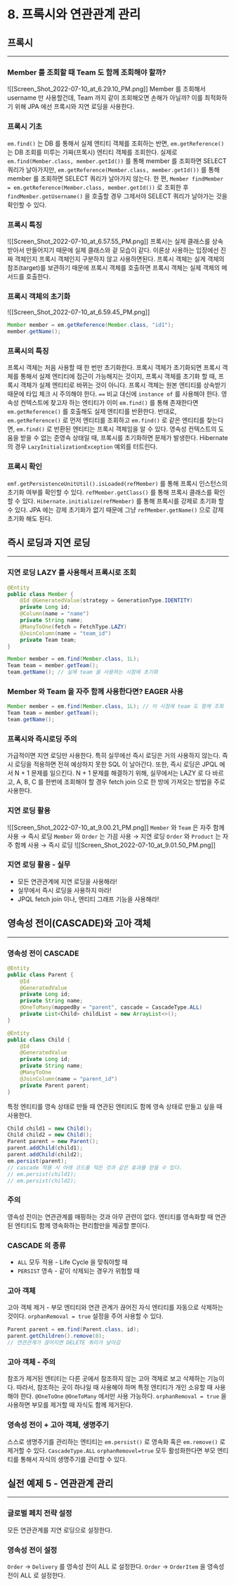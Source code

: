 # 8. 프록시와 연관관계 관리

## 프록시
---
### Member 를 조회할 때 Team 도 함께 조회해야 할까?
![[Screen_Shot_2022-07-10_at_6.29.10_PM.png]]
Member 를 조회해서 username 만 사용할건데, Team 까지 같이 조회해오면 손해가 아닐까?
이를 최적화하기 위해 JPA 에선 프록시와 지연 로딩을 사용한다.

### 프록시 기초
`em.find()` 는 DB 를 통해서 실제 엔티티 객체를 조회하는 반면, `em.getReference()` 는 DB 조회를 미루는 가짜(프록시) 엔티티 객체를 조회한다.
실제로 `em.find(Member.class, member.getId())` 를 통해 member 를 조회하면 SELECT 쿼리가 날아가지만, `em.getReference(Member.class, member.getId())` 를 통해 member 를 조회하면 SELECT 쿼리가 날아가지 않는다.
한 편, `Member findMember = em.getReference(Member.class, member.getId())` 로 조회한 후 `findMember.getUsername()` 을 호출할 경우 그제서야 SELECT 쿼리가 날아가는 것을 확인할 수 있다.
 

### 프록시 특징
![[Screen_Shot_2022-07-10_at_6.57.55_PM.png]]
프록시는 실제 클래스를 상속 받아서 만들어지기 때문에 실제 클래스와 겉 모습이 같다.
이론상 사용하는 입장에선 진짜 객체인지 프록시 객체인지 구분하지 않고 사용하면된다.
프록시 객체는 실게 객체의 참조(target)를 보관하기 때문에 프록시 객체를 호출하면 프록시 객체는 실제 객체의 메서드를 호출한다.

### 프록시 객체의 초기화
![[Screen_Shot_2022-07-10_at_6.59.45_PM.png]]
```java
Member member = em.getReference(Member.class, "id1");
member.getName();
```

### 프록시의 특징
프록시 객체는 처음 사용할 때 한 번만 초기화한다.
프록시 객체가 초기화되면 프록시 객체를 통해서 실제 엔티티에 접근이 가능해지는 것이지, 프록시 객체를 초기화 할 때, 프록시 객체가 실제 엔티티로 바뀌는 것이 아니다.
프록시 객체는 원본 엔티티를 상속받기 때문에 타입 체크 시 주의해야 한다.
` == ` 비교 대신에 `instance of` 를 사용해야 한다.
영속성 컨텍스트에 찾고자 하는 엔티티가 이미 `em.find()` 를 통해 존재한다면 `em.getReference()` 를 호출해도 실제 엔티티를 반환한다. 반대로, `em.getReference()` 로 먼저 엔티티를 조회하고 `em.find()` 로 같은 엔티티를 찾는다면, `em.find()` 로 반환된 엔티티는 프록시 객체임을 알 수 있다.
영속성 컨텍스트의 도움을 받을 수 없는 준영속 상태일 때, 프록시를 초기화하면 문제가 발생한다.
Hibernate 의 경우 `LazyInitializationException` 예외를 터트린다.

### 프록시 확인
`emf.getPersistenceUnitUtil().isLoaded(refMember)` 를 통해 프록시 인스턴스의 초기화 여부를 확인할 수 있다.
`refMember.getClass()` 를 통해 프록시 클래스를 확인할 수 있다.
`Hibernate.initialize(refMember)` 를 통해 프록시를 강제로 초기화 할 수 있다.
JPA 에는 강제 초기화가 없기 때문에 그냥 `refMember.getName()` 으로 강제 초기화 해도 된다.

## 즉시 로딩과 지연 로딩
---
### 지연 로딩 LAZY 를 사용해서 프록시로 조회
```java
@Entity
public class Member {
    @Id @GeneratedValue(strategy = GenerationType.IDENTITY)
    private Long id;
    @Column(name = "name")
    private String name;
    @ManyToOne(fetch = FetchType.LAZY)
    @JoinColumn(name = "team_id")
    private Team team;
}
```
```java
Member member = em.find(Member.class, 1L);
Team team = member.getTeam();
team.getName(); // 실제 team 을 사용하는 시점에 초기화
```

### Member 와 Team 을 자주 함께 사용한다면? EAGER 사용
```java
Member member = em.find(Member.class, 1L); // 이 시점에 team 도 함께 조회
Team team = member.getTeam();
team.getName();
```

### 프록시와 즉시로딩 주의
가급적이면 지연 로딩만 사용한다. 특히 실무에선 즉시 로딩은 거의 사용하지 않는다.
즉시 로딩을 적용하면 전혀 예상하지 못한 SQL 이 날아간다.
또한, 즉시 로딩은 JPQL 에서 N + 1 문제를 일으킨다.
N + 1 문제를 해결하기 위해, 실무에서는 LAZY 로 다 바르고, A, B, C 를 한번에 조회해야 할 경우 fetch join 으로 한 방에 가져오는 방법을 주로 사용한다.

### 지연 로딩 활용
![[Screen_Shot_2022-07-10_at_9.00.21_PM.png]]
`Member` 와 `Team` 은 자주 함께 사용 → 즉시 로딩
`Member` 와 `Order` 는 가끔 사용 → 지연 로딩
`Order` 와 `Product` 는 자주 함께 사용 → 즉시 로딩
![[Screen_Shot_2022-07-10_at_9.01.50_PM.png]]

### 지연 로딩 활용 - 실무
- 모든 연관관계에 지연 로딩을 사용해라!
- 실무에서 즉시 로딩을 사용하지 마라!
- JPQL fetch join 이나, 엔티티 그래프 기능을 사용해라!

## 영속성 전이(CASCADE)와 고아 객체
---
### 영속성 전이 CASCADE
```java
@Entity
public class Parent {
    @Id
    @GeneratedValue
    private Long id;
    private String name;
    @OneToMany(mappedBy = "parent", cascade = CascadeType.ALL)
    private List<Child> childList = new ArrayList<>();
}
```
```java
@Entity
public class Child {
    @Id
    @GeneratedValue
    private Long id;
    private String name;
    @ManyToOne
    @JoinColumn(name = "parent_id")
    private Parent parent;
}
```
특정 엔티티를 영속 상태로 만들 때 연관된 엔티티도 함께 영속 상태로 만들고 싶을 때 사용한다.
```java
Child child1 = new Child();
Child child2 = new Child();
Parent parent = new Parent();
parent.addChild(child1);
parent.addChild(child2);
em.persist(parent);
// cascade 적용 시 아래 코드를 적은 것과 같은 효과를 얻을 수 있다.
// em.persist(child1);
// em.persist(child2);
```

### 주의
영속성 전이는 연관관계를 매핑하는 것과 아무 관련이 없다.
엔티티를 영속화할 때 연관된 엔티티도 함께 영속화하는 편리함만을 제공할 뿐이다.

### CASCADE 의 종류
- `ALL` 모두 적용 - Life Cycle 을 맞춰야할 때
- `PERSIST` 영속 - 같이 삭제되는 경우가 위험할 때

### 고아 객체
고아 객체 제거 - 부모 엔티티와 연관 관계가 끊어진 자식 엔티티를 자동으로 삭제하는 것이다.
`orphanRemoval = true` 설정을 주어 사용할 수 있다.
```java
Parent parent = em.find(Parent.class, id);
parent.getChildren().remove(0);
// 연관관계가 끊어지면 DELETE 쿼리가 날아감
```

### 고아 객체 - 주의
참조가 제거된 엔티티는 다른 곳에서 참조하지 않는 고아 객체로 보고 삭제하는 기능이다.
따라서, 참조하는 곳이 하나일 때 사용해야 하며 특정 엔티티가 개인 소유할 때 사용해야 한다.
`@OneToOne` `@OneToMany` 에서만 사용 가능하다.
`orphanRemoval = true` 을 사용하면 부모를 제거할 때 자식도 함께 제거된다.

### 영속성 전이 + 고아 객체, 생명주기
스스로 생명주기를 관리하는 엔티티는 `em.persist()` 로 영속화 혹은 `em.remove()` 로 제거할 수 있다.
`CascadeType.ALL` `orphanRemovel=true` 모두 활성화한다면 부모 엔티티를 통해서 자식의 생명주기를 관리할 수 있다.

## 실전 예제 5 - 연관관계 관리
---
### 글로벌 페치 전략 설정
모든 연관관계를 지연 로딩으로 설정한다.

### 영속성 전이 설정
`Order` → `Delivery` 를 영속성 전이 ALL 로 설정한다.
`Order` → `OrderItem` 을 영속성 전이 ALL 로 설정한다.
